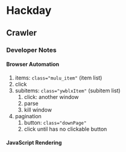 # Hackday
## Crawler
### Developer Notes
#### Browser Automation
1. items: `class="mulu_item"` (item list)
2. click
3. subitems: `class="ywblxItem"` (subitem list)
   1. click: another window
   2. parse
   3. kill window
4. pagination
   1. button: `class="downPage"`
   2. click until has no clickable button

#### JavaScript Rendering
